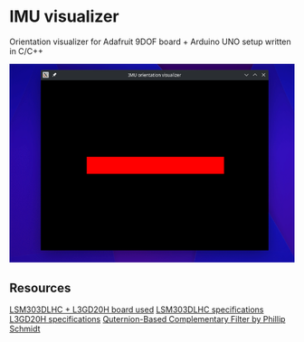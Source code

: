 # IMU visualizer

Orientation visualizer for Adafruit 9DOF board + Arduino UNO setup written in C/C++

![](https://github.com/stepank1/imu-visualizer/blob/main/demo.gif)

## Resources
[LSM303DLHC + L3GD20H board used](https://www.adafruit.com/product/1714)
[LSM303DLHC specifications](https://www.pololu.com/product/2124)
[L3GD20H specifications](https://www.pololu.com/product/2125)
[Quternion-Based Complementary Filter by Phillip Schmidt ](https://diydrones.com/forum/topics/simple-imu-my-quaternion-based-complimentary-filter)
